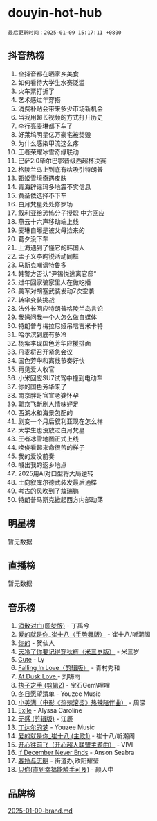 # douyin-hot-hub

`最后更新时间：2025-01-09 15:17:11 +0800`

## 抖音热榜

1. 全抖音都在晒家乡美食
1. 如何看待大学生水赛泛滥
1. 火车票打折了
1. 艺术感过年穿搭
1. 消费补贴会带来多少市场新机会
1. 当我用超长视频的方式打开历史
1. 李行亮麦琳都下车了
1. 好莱坞明星亿万豪宅被焚毁
1. 为什么感染甲流这么疼
1. 王者荣耀冰雪奇缘联动
1. 巴萨2:0毕尔巴鄂晋级西超杯决赛
1. 格陵兰岛上到底有啥吸引特朗普
1. 甄姬雪境奇遇皮肤
1. 青海辟谣玛多地震不实信息
1. 黄圣依选择不下车
1. 白月梵星处处修罗场
1. 叙利亚给恐怖分子授职 中方回应
1. 燕云十六声移动端上线
1. 麦琳自曝是被父母捡来的
1. 葛夕没下车
1. 上海遇到了懂它的韩国人
1. 孟子义李昀锐活动同框
1. 马斯克嘲讽特鲁多
1. 韩警方否认“尹锡悦逃离官邸”
1. 过年回家骗家里人在做吃播
1. 美军对胡塞武装发动7次空袭
1. 转伞变装挑战
1. 法外长回应特朗普格陵兰岛言论
1. 我妈问我一个人怎么做自媒体
1. 特朗普与梅拉尼娅吊唁吉米卡特
1. 哈尔滨到底有多冷
1. 杨紫李现国色芳华应援排面
1. 丹麦将召开紧急会议
1. 国色芳华和离线节奏好快
1. 再见爱人收官
1. 小米回应SU7试驾中撞到电动车
1. 你的国色芳华来了
1. 南京胖哥官宣老婆怀孕
1. 郭京飞新剧人情味好足
1. 西湖水和海景包配的
1. 剧变一个月后叙利亚现在怎么样
1. 大学生也没放过白月梵星
1. 王者冰雪地图正式上线
1. 唤俊看起来命很苦的样子
1. 我的爱没前奏
1. 喊出我的返乡地点
1. 2025用AI对口型将大局逆转
1. 土向叙库尔德武装发最后通牒
1. 考古的风吹到了敖瑞鹏
1. 特朗普马斯克掀起西方内部动荡

## 明星榜

暂无数据

## 直播榜

暂无数据

## 音乐榜

1. [消散对白(圆梦版)](https://sf5-hl-cdn-tos.douyinstatic.com/obj/tos-cn-ve-2774/og4jB5I5IizzoZVAAAzWgBMAsMDWoArfwBOiFs) - 丁禹兮
1. [爱的就是你_崔十八（手势舞版）](https://sf5-hl-cdn-tos.douyinstatic.com/obj/tos-cn-ve-2774/oApB2AigNyB4sTw7JhBOikMAf0oDJzMWBuIrgm) - 崔十八/听潮阁
1. [你的](https://sf5-hl-cdn-tos.douyinstatic.com/obj/tos-cn-ve-2774/oYuIeKf42jB7sEV6B2upMdpYAgfrQWj0FeRegh) - 贺仙人
1. [天冷了你要记得穿秋裤（米三岁版）](https://sf5-hl-cdn-tos.douyinstatic.com/obj/tos-cn-ve-2774/oQlIwVIDWiZ6BQilAorS7MA0AgCkQDvcZAdm1) - 米三岁
1. [Cute](https://sf5-hl-cdn-tos.douyinstatic.com/obj/tos-cn-ve-2774/o4IbIzHWKAAB4wsS5qMBRiiAlEBGTpQRNfFvuo) - Ly
1. [Falling In Love（剪辑版）](https://sf5-hl-cdn-tos.douyinstatic.com/obj/tos-cn-ve-2774/o8ajpA8zzgBPahbBIO8AcKGBLJezFCRd1wfP9f) - 青村秀和
1. [ At Dusk  Love ](https://sf6-cdn-tos.douyinstatic.com/obj/tos-cn-ve-2774/o8CrpCf5CaYgI4ZrtQgMQAFEfuGqNnRSDQAPBc) - 刘嗨雨
1. [执子之手 (剪辑2)](https://sf5-hl-cdn-tos.douyinstatic.com/obj/tos-cn-ve-2774/oUoZLQjCc31XzqsBnBQUNgeKtYPBcgbFDwtfcu) - 宝石Gem\哩哩
1. [冬日愿望清单](https://sf3-cdn-tos.douyinstatic.com/obj/tos-cn-ve-2774/oIIgUOeamCFCVAzxN6MFRLIBlLGpUqQxeeHrLE) - Youzee Music
1. [小美满（电影《热辣滚烫》热辣陪伴曲）](https://sf5-hl-cdn-tos.douyinstatic.com/obj/tos-cn-ve-2774/o0GAn2lSgfZIDUgtevCGDQYnFg4CwnrBaxbTZL) - 周深
1. [Exile](https://sf5-hl-cdn-tos.douyinstatic.com/obj/tos-cn-ve-2774/oYj4gAQTknKE3WW0Je8KGmQ7z1cA4FefwtbufD) - Alyssa Caroline
1. [无感 (剪辑版)](https://sf5-hl-cdn-tos.douyinstatic.com/obj/tos-cn-ve-2774/o0eIsUzJBDlQaQFC5OFlgbMEZC1TFYBftOBn6p) - 江辰
1. [丁达尔的梦](https://sf5-hl-cdn-tos.douyinstatic.com/obj/tos-cn-ve-2774/oMU3WirUZBVQkAC9ccG5P2IQirziZM2RTInUY) - Youzee Music
1. [爱的就是你_崔十八 (主歌1)](https://sf5-hl-cdn-tos.douyinstatic.com/obj/tos-cn-ve-2774/oI5BO5DhFZ6UTcNCnZaOCBLtZ7WIMQGfgnXf5E) - 崔十八/听潮阁
1. [开心往前飞（开心超人联盟主题曲）](https://sf5-hl-cdn-tos.douyinstatic.com/obj/tos-cn-ve-2774/9d8fb7c82cf1421fb93a9fe925275e0a) - VIVI
1. [If December Never Ends](https://sf5-hl-cdn-tos.douyinstatic.com/obj/tos-cn-ve-2774/oY1IQMoTgCFIBg8RZifyqlBBt1UFgitTYmxeOS) - Anson Seabra
1. [春娇与志明](https://sf5-hl-cdn-tos.douyinstatic.com/obj/tos-cn-ve-2774/e530d8fceb7044b39707d7f9ff54add1) - 街道办,欧阳耀莹
1. [只你(直到幸福能触手可及)](https://sf5-hl-cdn-tos.douyinstatic.com/obj/tos-cn-ve-2774/o0lBkRDzFTeaVSUz3ZZSCBVtZ5DIMQGfgmEAuE) - 颜人中

## 品牌榜

[2025-01-09-brand.md](2025-01-09-brand.md)
